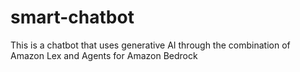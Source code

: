 # smart-chatbot
This is a chatbot that uses generative AI through the combination of Amazon Lex and Agents for Amazon Bedrock
